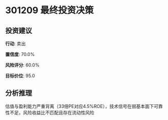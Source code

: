 # 301209 最终投资决策

## 投资建议

**行动**: 卖出

**置信度**: 70.0%

**风险评分**: 60.0%

**目标价位**: 95.0

## 分析推理

估值与盈利能力严重背离（33倍PE对应4.5%ROE），技术信号在弱基本面下可靠性不足，风险收益比不匹配且存在流动性风险

